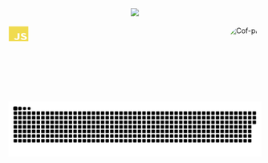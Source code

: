 <div align="center">
  <a href="https://github.com/cofthedev">
  <img height="180em" src="https://github-readme-stats.vercel.app/api?username=cofthedev&show_icons=true&theme=dracula&include_all_commits=true&count_private=true"/>
</div>
<div style="display: inline_block"><br>
  <img align="center" alt="Cof-Js" height="30" width="40" src="https://raw.githubusercontent.com/devicons/devicon/master/icons/javascript/javascript-plain.svg">
  <img align="right" alt="Cof-pic" height="150" style="border-radius:50px;" src="https://avatars.githubusercontent.com/u/86751130?v=4">
</div>
  
##
 
<div>
  <a/>
 
  ![Snake animation](https://github.com/cofthedev/cofthedev/blob/output/github-contribution-grid-snake.svg)
</div>
